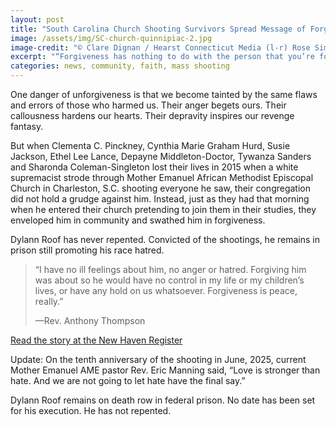 ```yaml
---
layout: post
title: "South Carolina Church Shooting Survivors Spread Message of Forgiveness"
image: /assets/img/SC-church-quinnipiac-2.jpg
image-credit: "© Clare Dignan / Hearst Connecticut Media (l-r) Rose Simmons, Polly Sheppard and the Rev. Anthony Thompson from Mother Emanuel African Methodist Episcopal Church in Charleston, S.C., speaking at Quinnipiac University on September 9, 2018"
excerpt: "“Forgiveness has nothing to do with the person that you’re forgiving . . . [it] helps you find peace with yourself. Forgiveness is peace, really.”"
categories: news, community, faith, mass shooting
---
```


<p>One danger of unforgiveness is that we become tainted by the same flaws and errors of those who harmed us. Their anger begets ours. Their callousness hardens our hearts. Their depravity inspires our revenge fantasy. </p>

<p>But when Clementa C. Pinckney, Cynthia Marie Graham Hurd, Susie Jackson, Ethel Lee Lance, Depayne Middleton-Doctor, Tywanza Sanders and Sharonda Coleman-Singleton lost their lives in 2015 when a white supremacist strode through Mother Emanuel African Methodist Episcopal Church in Charleston, S.C. shooting everyone he saw, their congregation did not hold a grudge against him. Instead, just as they had that morning when he entered their church pretending to join them in their studies, they enveloped him in community and swathed him in forgiveness.</p>

<p>Dylann Roof has never repented. Convicted of the shootings, he remains in prison still promoting his race hatred.</p>

<blockquote>
  <p>“I have no ill feelings about him, no anger or hatred. Forgiving him was about so he would have no control in my life or my children’s lives, or have any hold on us whatsoever. Forgiveness is peace, really.”</p>
  <p>—Rev. Anthony Thompson</p>
</blockquote>

<p class="story-link"> <a href="https://www.nhregister.com/news/article/South-Carolina-shooting-survivors-discuss-13213972.php" target="_blank" > Read the story at the New Haven Register </a></p>

<div class="post-script">
<p>Update: On the tenth anniversary of the shooting in June, 2025, current Mother Emanuel AME pastor Rev. Eric Manning said, “Love is stronger than hate. And we are not going to let hate have the final say.”</p>
<p>Dylann Roof remains on death row in federal prison. No date has been set for his execution. He has not repented.</p>
</div>
